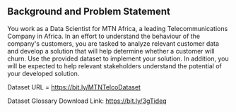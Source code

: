 ## Background and Problem Statement
You work as a Data Scientist for MTN Africa, a leading Telecommunications Company in Africa. In an effort to understand the behaviour of the company's customers, you are tasked to analyze relevant customer data and develop a solution that will help determine whether a customer will churn. Use the provided dataset to implement your solution. In addition, you will be expected to help relevant stakeholders understand the potential of your developed solution.

Dataset URL = https://bit.ly/MTNTelcoDataset

Dataset Glossary Download Link: https://bit.ly/3gTideq
